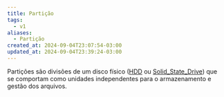 ```yaml
---
title: Partição
tags:
  - v1
aliases:
  - Partição
created_at: 2024-09-04T23:07:54-03:00
updated_at: 2024-09-04T23:39:24-03:00
---
```


Partições são divisões de um disco físico ([HDD](Hard_disk_drive) ou [Solid_State_Drive](Solid_State_Drive.md)) que se comportam como unidades independentes para o armazenamento e gestão dos arquivos.